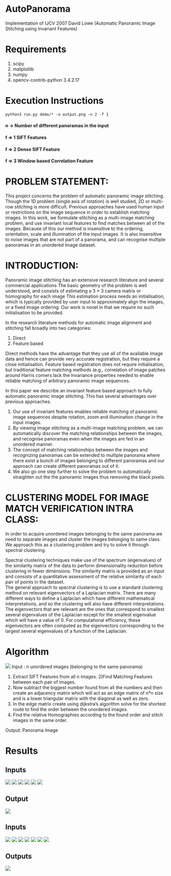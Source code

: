 # AutoPanorama
Implementation of IJCV 2007 David Lowe (Automatic Panoramic Image Stitching using Invariant Features)

# Requirements
1. scipy
2. matplotlib
3. numpy
4. opencv-contrib-python 3.4.2.17

# Execution Instructions
`python3 run.py demo/* -o output.png -n 2 -f 1`

#### n -> Number of different panoramas in the input
#### f => 1 SIFT Features
#### f => 2 Dense SIFT Feature
#### f => 3 Window based Correlation Feature

# PROBLEM STATEMENT:
This project concerns the problem of automatic panoramic image stitching. Though the 1D problem (single axis of rotation) is well studied, 2D or multi-row stitching is more difficult. Previous approaches have used human input or restrictions on the image sequence in order to establish matching images. In this work, we formulate stitching as a multi-image matching problem, and use invariant local features to find matches between all of the images. Because of this our method is insensitive to the ordering, orientation, scale and illumination of the input images. It is also insensitive to noise images that are not part of a panorama, and can recognise multiple panoramas in an unordered image dataset.

# INTRODUCTION:
Panoramic image stitching has an extensive research literature and several commercial applications The basic geometry of the problem is well understood, and consists of estimating a 3 × 3 camera matrix or homography for each image This estimation process needs an initialisation, which is typically provided by user input to approximately align the images, or a fixed image ordering. Our work is novel in that we require no such initialisation to be provided.

In the research literature methods for automatic image alignment and stitching fall broadly into two categories:
1) Direct
2) Feature based

Direct methods have the advantage that they use all of the available image data and hence can provide very accurate registration, but they require a close initialisation.
Feature based registration does not require initialisation, but traditional feature matching methods (e.g., correlation of image patches around Harris corners lack the invariance properties needed to enable reliable matching of arbitrary panoramic image sequences.

 In this paper we describe an invariant feature based approach to fully automatic panoramic image stitching. This has several advantages over previous approaches. 

1) Our use of invariant features enables reliable matching of panoramic image sequences despite rotation, zoom and illumination change in the input images.
2) By viewing image stitching as a multi-image matching problem, we can automatically discover the matching relationships between the images, and recognise panoramas even when the images are fed in an unordered manner.
3) The concept of matching relationships between the images and recognizing panoramas can be extended to multiple panorama where there exist a bunch of images belonging to different panoramas and our approach can create different panoramas out of it.
4) We also go one step further to solve the problem to  automatically straighten out the the panoramic images thus removing the black pixels.

# CLUSTERING MODEL FOR IMAGE MATCH VERIFICATION INTRA CLASS:
In order to acquire unordered images belonging to the same panorama we need to separate images and cluster the images belonging to same class. We approach this as a clustering problem and try to solve it through spectral clustering. 

Spectral clustering techniques make use of the spectrum (eigenvalues) of the similarity matrix of the data to perform dimensionality reduction before clustering in fewer dimensions. The similarity matrix is provided as an input and consists of a quantitative assessment of the relative similarity of each pair of points in the dataset.  
The general approach to spectral clustering is to use a standard clustering method on relevant eigenvectors of a Laplacian matrix. There are many different ways to define a Laplacian which have different mathematical interpretations, and so the clustering will also have different interpretations. The eigenvectors that are relevant are the ones that correspond to smallest several eigenvalues of the Laplacian except for the smallest eigenvalue which will have a value of 0. For computational efficiency, these eigenvectors are often computed as the eigenvectors corresponding to the largest several eigenvalues of a function of the Laplacian. 

# Algorithm
![](Algo_Flow.jpg)
Input : n unordered images (belonging to the same panorama)

1) Extract SIFT Features from all n images.
2)Find Matching Features between each pair of images.
3) Now subtract the biggest number found from all the numbers and then create an adjacency matrix which will act as an edge matrix of n*n size and is a lower triangular matrix with the diagonal as well as zero.
4) In the edge matrix create using dijkstra’s algorithm solve for the shortest route to find the order between the unordered images.
5) Find the relative Homographies according to the found order and stitch images in the same order.

Output: Panorama Image

# Results
## Inputs
![](images/taj1.png)
![](images/taj2.png)
![](images/taj3.png)
![](images/taj4.png)
![](images/taj5.png)
![](images/taj6.png)

## Output
![](results/taj_output.png)

## Inputs
![](images/street1.png)
![](images/street2.png)
![](images/street3.png)
![](images/street4.png)
![](images/street5.png)
![](images/street6.png)
![](images/street7.png)

## Outputs
![](results/street_output.png)
